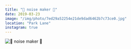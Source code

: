 ```yaml
---
title: "📢 noise maker 📢"
date: 2019-03-23
image: "/img/photo/7ed29a52254e21de9dad6462b7c73ce0.jpg"
location: "Park Lane"
instagram: true
---
```


![📢 noise maker 📢](/img/photo/7ed29a52254e21de9dad6462b7c73ce0.jpg)
